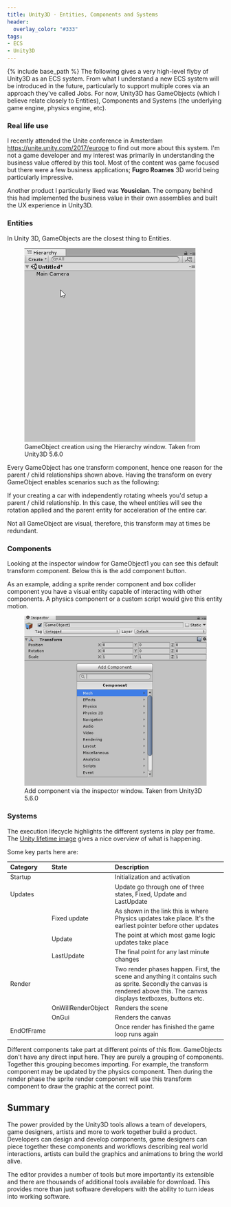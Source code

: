 ```yaml
---
title: Unity3D - Entities, Components and Systems
header:
  overlay_color: "#333"
tags:
- ECS
- Unity3D
---
```

{% include base_path %}
The following gives a very high-level flyby of Unity3D as an ECS system. From what I understand a new ECS system will be introduced in the future, particularly to support multiple cores via an approach they've called Jobs. For now, Unity3D has GameObjects (which I believe relate closely to Entities), Components and Systems (the underlying game engine, physics engine, etc).

### Real life use

I recently attended the Unite conference in Amsterdam https://unite.unity.com/2017/europe to find out more about this system. I'm not a game developer and my interest was primarily in understanding the business value offered by this tool. Most of the content was game focused but there were a few business applications; **Fugro Roames** 3D world being particularly impressive.

Another product I particularly liked was **Yousician**. The company behind this had implemented the business value in their own assemblies and built the UX experience in Unity3D.   

### Entities

In Unity 3D, GameObjects are the closest thing to Entities.

<figure>
	<img src="/assets/img/2017-06-01/GameObjectCreation.gif" alt="">
	<figcaption>GameObject creation using the Hierarchy window. Taken from Unity3D 5.6.0</figcaption>
</figure>

Every GameObject has one transform component, hence one reason for the parent / child relationships shown above. Having the transform on every GameObject enables scenarios such as the following:

If your creating a car with independently rotating wheels you'd setup a parent / child relationship. In this case, the wheel entities will see the rotation applied and the parent entity for acceleration of the entire car.

Not all GameObject are visual, therefore, this transform may at times be redundant.

### Components

Looking at the inspector window for GameObject1 you can see this default transform component. Below this is the add component button.

As an example, adding a sprite render component and box collider component you have a visual entity capable of interacting with other components. A physics component or a custom script would give this entity motion.

<figure>
	<img src="/assets/img/2017-06-01/AddComponentOverview.gif" alt="">
	<figcaption>Add component via the inspector window. Taken from Unity3D 5.6.0</figcaption>
</figure>

### Systems

The execution lifecycle highlights the different systems in play per frame. The [Unity lifetime image](https://forum.unity3d.com/attachments/unity-lifetime-png.47614/) gives a nice overview of what is happening.

Some key parts here are:

|Category | State | Description |
|:--|:--|:--|
|Startup  |       |Initialization and activation |
|Updates| | Update go through one of three states, Fixed, Update and LastUpdate |
|| Fixed update | As shown in the link this is where Physics updates take place. It's the earliest pointer before other updates |
|         | Update | The point at which most game logic updates take place |
|         | LastUpdate | The final point for any last minute changes |
|Render | | Two render phases happen. First, the scene and anything it contains such as sprite. Secondly the canvas is rendered above this. The canvas displays textboxes, buttons etc. |
| | OnWillRenderObject | Renders the scene             |
|        | OnGui | Renders the canvas            |
|EndOfFrame       | | Once render has finished the game loop runs again |

Different components take part at different points of this flow. GameObjects don't have any direct input here. They are purely a grouping of components. Together this grouping becomes importing. For example, the transform component may be updated by the physics component. Then during the render phase the sprite render component will use this transform component to draw the graphic at the correct point.

## Summary

The power provided by the Unity3D tools allows a team of developers, game designers, artists and more to work together build a product. Developers can design and develop components, game designers can piece together these components and workflows describing real world interactions, artists can build the graphics and animations to bring the world alive.

The editor provides a number of tools but more importantly its extensible and there are thousands of additional tools available for download. This provides more than just software developers with the ability to turn ideas into working software. 
